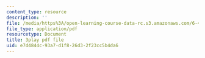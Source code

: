 ```yaml
---
content_type: resource
description: ''
file: /media/https%3A/open-learning-course-data-rc.s3.amazonaws.com/6-451-principles-of-digital-communication-ii-spring-2005/e7d4844c93a7d1f826d32f23cc5b4da6_dy44BdqxRAo.pdf
file_type: application/pdf
resourcetype: Document
title: 3play pdf file
uid: e7d4844c-93a7-d1f8-26d3-2f23cc5b4da6
---
```

